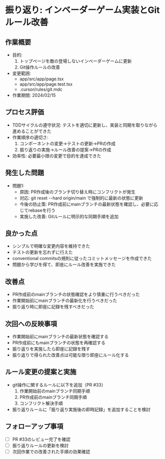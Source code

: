 # 振り返り: インベーダーゲーム実装とGitルール改善

## 作業概要
- 目的: 
  1. トップページを敵の登場しないインベーダーゲームに更新
  2. Git操作ルールの改善
- 変更範囲: 
  - app/src/app/page.tsx
  - app/src/app/page.test.tsx
  - .cursor/rules/git.mdc
- 作業期間: 2024/02/15

## プロセス評価
- TDDサイクルの遵守状況: テストを適切に更新し、実装と同期を取りながら進めることができた
- 作業順序の適切さ: 
  1. コンポーネントの変更→テストの更新→PRの作成
  2. 振り返りの実施→ルール改善の提案→PRの作成
- 効率性: 必要最小限の変更で目的を達成できた

## 発生した問題
- 問題1:
  - 原因: PR作成後のブランチ切り替え時にコンフリクトが発生
  - 対応: git reset --hard origin/main で強制的に最新の状態に更新
  - 今後の防止策: PR作成前にmainブランチの最新状態を確認し、必要に応じてrebaseを行う
  - 実施した改善: Gitルールに明示的な同期手順を追加

## 良かった点
- シンプルで明確な変更内容を維持できた
- テストの更新を忘れずに行えた
- conventional commitsの規則に従ったコミットメッセージを作成できた
- 問題から学びを得て、即座にルール改善を実施できた

## 改善点
- PR作成前のmainブランチの状態確認をより慎重に行うべきだった
- 作業開始前にmainブランチの最新化を行うべきだった
- 振り返り時に即座に記録を残すべきだった

## 次回への反映事項
- 作業開始前にmainブランチの最新状態を確認する
- PR作成前にもmainブランチの状態を再確認する
- 振り返りを実施したら即座に記録を残す
- 振り返りで得られた改善点は可能な限り即座にルール化する

## ルール変更の提案と実施
- git操作に関するルールに以下を追加（PR #33）
  1. 作業開始前のmainブランチ同期手順
  2. PR作成前のmainブランチ同期手順
  3. コンフリクト解決手順
- 振り返りルールに「振り返り実施後の即時記録」を追加することを検討

## フォローアップ事項
- [ ] PR #33のレビュー完了を確認
- [ ] 振り返りルールの更新を検討
- [ ] 次回作業での改善された手順の効果確認